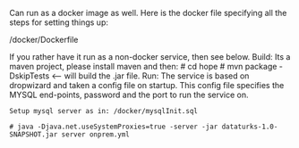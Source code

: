 
Can run as a docker image as well. Here is the docker file specifying all the steps for setting things up:

/docker/Dockerfile

If you rather have it run as a non-docker service, then see below.
Build:
    Its a maven project, please install maven and then:
    # cd hope
    # mvn package -DskipTests <-- will build the .jar file.
Run:
    The service is based on dropwizard and taken a config file on startup. This config file specifies the MYSQL end-points, 
    password and the port to run the service on.
    
    Setup mysql server as in: /docker/mysqlInit.sql
    
    # java -Djava.net.useSystemProxies=true -server -jar dataturks-1.0-SNAPSHOT.jar server onprem.yml